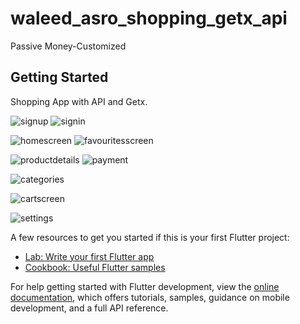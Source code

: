 # waleed_asro_shopping_getx_api

Passive Money-Customized

## Getting Started

Shopping App with API and Getx.

![signup](https://github.com/Elkelany84/Getx_Shopping_WaledAsro_Udemy/assets/74449997/5a390d4e-3eb5-4e8a-8fa1-8e4aa7a1ace7)
![signin](https://github.com/Elkelany84/Getx_Shopping_WaledAsro_Udemy/assets/74449997/7a65bc38-079d-4488-a24d-3faca893419a)

![homescreen](https://github.com/Elkelany84/Getx_Shopping_WaledAsro_Udemy/assets/74449997/abc45081-9359-4abd-8edc-9e6a05308f3d)
![favouritesscreen](https://github.com/Elkelany84/Getx_Shopping_WaledAsro_Udemy/assets/74449997/9ec39f5e-62f4-46bd-9ca9-2a4c745dca72)

![productdetails](https://github.com/Elkelany84/Getx_Shopping_WaledAsro_Udemy/assets/74449997/16ee3b86-0446-4bfb-b251-a48b650f7757) 
![payment](https://github.com/Elkelany84/Getx_Shopping_WaledAsro_Udemy/assets/74449997/d29d43b3-af5b-4e08-9e4d-3384c678d20d)

![categories](https://github.com/Elkelany84/Getx_Shopping_WaledAsro_Udemy/assets/74449997/1bd836e5-96c8-40f7-9f74-54bb0b8b89d5)

![cartscreen](https://github.com/Elkelany84/Getx_Shopping_WaledAsro_Udemy/assets/74449997/63939d90-2be8-4d5d-bfaf-7cbb781bd941)

![settings](https://github.com/Elkelany84/Getx_Shopping_WaledAsro_Udemy/assets/74449997/81dba968-24de-47ed-888b-beebe55e59ea)





A few resources to get you started if this is your first Flutter project:

- [Lab: Write your first Flutter app](https://docs.flutter.dev/get-started/codelab)
- [Cookbook: Useful Flutter samples](https://docs.flutter.dev/cookbook)

For help getting started with Flutter development, view the
[online documentation](https://docs.flutter.dev/), which offers tutorials,
samples, guidance on mobile development, and a full API reference.
